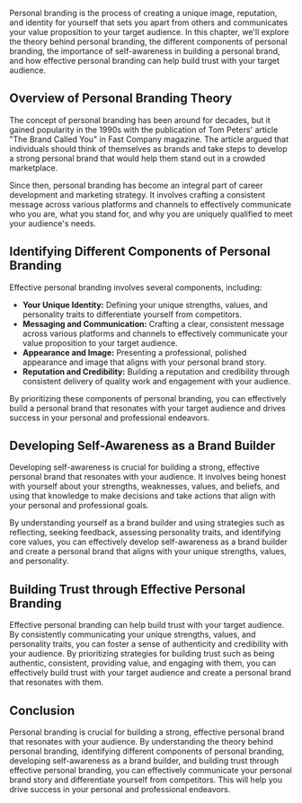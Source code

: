 
Personal branding is the process of creating a unique image, reputation, and identity for yourself that sets you apart from others and communicates your value proposition to your target audience. In this chapter, we'll explore the theory behind personal branding, the different components of personal branding, the importance of self-awareness in building a personal brand, and how effective personal branding can help build trust with your target audience.

Overview of Personal Branding Theory
------------------------------------

The concept of personal branding has been around for decades, but it gained popularity in the 1990s with the publication of Tom Peters' article "The Brand Called You" in Fast Company magazine. The article argued that individuals should think of themselves as brands and take steps to develop a strong personal brand that would help them stand out in a crowded marketplace.

Since then, personal branding has become an integral part of career development and marketing strategy. It involves crafting a consistent message across various platforms and channels to effectively communicate who you are, what you stand for, and why you are uniquely qualified to meet your audience's needs.

Identifying Different Components of Personal Branding
-----------------------------------------------------

Effective personal branding involves several components, including:

* **Your Unique Identity:** Defining your unique strengths, values, and personality traits to differentiate yourself from competitors.
* **Messaging and Communication:** Crafting a clear, consistent message across various platforms and channels to effectively communicate your value proposition to your target audience.
* **Appearance and Image:** Presenting a professional, polished appearance and image that aligns with your personal brand story.
* **Reputation and Credibility:** Building a reputation and credibility through consistent delivery of quality work and engagement with your audience.

By prioritizing these components of personal branding, you can effectively build a personal brand that resonates with your target audience and drives success in your personal and professional endeavors.

Developing Self-Awareness as a Brand Builder
--------------------------------------------

Developing self-awareness is crucial for building a strong, effective personal brand that resonates with your audience. It involves being honest with yourself about your strengths, weaknesses, values, and beliefs, and using that knowledge to make decisions and take actions that align with your personal and professional goals.

By understanding yourself as a brand builder and using strategies such as reflecting, seeking feedback, assessing personality traits, and identifying core values, you can effectively develop self-awareness as a brand builder and create a personal brand that aligns with your unique strengths, values, and personality.

Building Trust through Effective Personal Branding
--------------------------------------------------

Effective personal branding can help build trust with your target audience. By consistently communicating your unique strengths, values, and personality traits, you can foster a sense of authenticity and credibility with your audience. By prioritizing strategies for building trust such as being authentic, consistent, providing value, and engaging with them, you can effectively build trust with your target audience and create a personal brand that resonates with them.

Conclusion
----------

Personal branding is crucial for building a strong, effective personal brand that resonates with your audience. By understanding the theory behind personal branding, identifying different components of personal branding, developing self-awareness as a brand builder, and building trust through effective personal branding, you can effectively communicate your personal brand story and differentiate yourself from competitors. This will help you drive success in your personal and professional endeavors.
